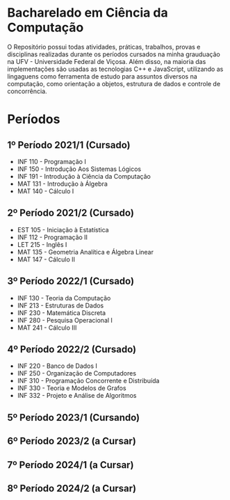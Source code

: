 # Bacharelado em Ciência da Computação
O Repositório possui todas atividades, práticas, trabalhos, provas e disciplinas realizadas durante os períodos cursados na minha grauduação na UFV - Universidade Federal de Viçosa. Além disso, na maioria das implementações são usadas as tecnologias C++ e JavaScript, utilizando as lingaguens como ferramenta 
de estudo para assuntos diversos na computação, como orientação a objetos, estrutura de dados e controle de concorrência.

# Períodos  

## 1º Período 2021/1 (Cursado)
* INF 110 - Programação I
* INF 150 - Introdução Aos Sistemas Lógicos
* INF 191 - Introdução à Ciência da Computação
* MAT 131 - Introdução à Álgebra
* MAT 140 - Cálculo I

## 2º Período 2021/2 (Cursado)
* EST 105 - Iniciação à Estatística
* INF 112 - Programação II
* LET 215 - Inglês I
* MAT 135 - Geometria Analítica e Álgebra Linear
* MAT 147 - Cálculo II

## 3º Período 2022/1 (Cursado)
* INF 130 - Teoria da Computação
* INF 213 - Estruturas de Dados
* INF 230 - Matemática Discreta
* INF 280 - Pesquisa Operacional I
* MAT 241 - Cálculo III

## 4º Período 2022/2 (Cursado)
* INF 220 - Banco de Dados I
* INF 250 - Organização de Computadores
* INF 310 - Programação Concorrente e Distribuída
* INF 330 - Teoria e Modelos de Grafos
* INF 332 - Projeto e Análise de Algoritmos

## 5º Período 2023/1 (Cursando)

## 6º Período 2023/2 (a Cursar)

## 7º Período 2024/1 (a Cursar)

## 8º Período 2024/2 (a Cursar)
